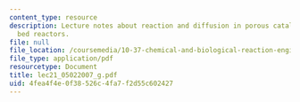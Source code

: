 ```yaml
---
content_type: resource
description: Lecture notes about reaction and diffusion in porous catalysts. Packed
  bed reactors.
file: null
file_location: /coursemedia/10-37-chemical-and-biological-reaction-engineering-spring-2007/4fea4f4e0f38526c4fa7f2d55c602427_lec21_05022007_g.pdf
file_type: application/pdf
resourcetype: Document
title: lec21_05022007_g.pdf
uid: 4fea4f4e-0f38-526c-4fa7-f2d55c602427
---
```

